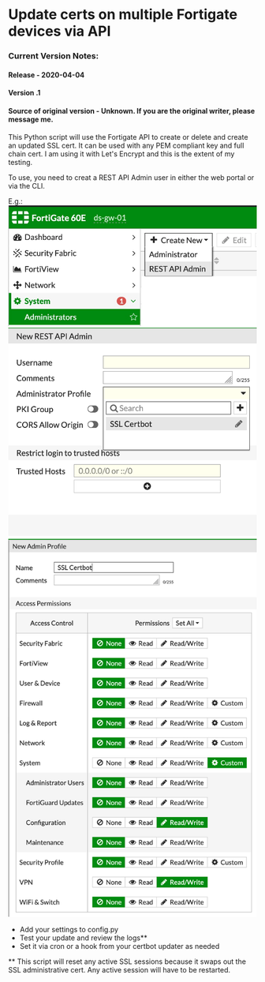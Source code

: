 # Update certs on multiple Fortigate devices via API

### Current Version Notes:
#### Release - 2020-04-04
#### Version .1
#### Source of original version - Unknown. If you are the original writer, please message me. 

This Python script will use the Fortigate API to create or delete and create an updated SSL cert. It can be used with any PEM compliant key and full chain cert. I am using it with Let's Encrypt and this is the extent of my testing. 

To use, you need to creat a REST API Admin user in either the web portal or via the CLI.

E.g.: 
![Admin - Create New - REST API Admin](https://raw.githubusercontent.com/cbasolutions/fortios/master/Update-Cert/images/api_create.png)
![Fill in the Profile Info](https://raw.githubusercontent.com/cbasolutions/fortios/master/Update-Cert/images/api_profile.png)
![Create an Administrator Profile](https://raw.githubusercontent.com/cbasolutions/fortios/master/Update-Cert/images/api_permissions.png)


* Add your settings to config.py
* Test your update and review the logs**
* Set it via cron or a hook from your certbot updater as needed


** This script will reset any active SSL sessions because it swaps out the SSL administrative cert. Any active session will have to be restarted.  


